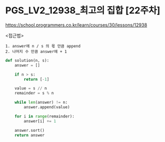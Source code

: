 # PGS_LV2_12938_최고의 집합 [22주차]
https://school.programmers.co.kr/learn/courses/30/lessons/12938

<접근법>

```
1. answer에 n / s 의 몫 만큼 append
2. 나머지 수 만큼 answer에 + 1
```

```python
def solution(n, s):
    answer = []

    if n > s:
        return [-1]

    value = s // n
    remainder = s % n

    while len(answer) != n:
        answer.append(value)

    for i in range(remainder):
        answer[i] += 1

    answer.sort()
    return answer

```